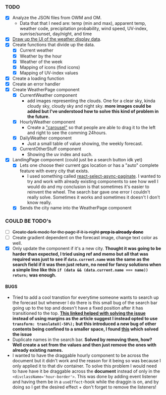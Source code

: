 ### TODO

- [x] Analyze the JSON files from OWM and OM.
    - Data that that I need are: temp (min and max), apparent temp, weather code, precipitation probability, wind speed, UV-index, sunrise/sunset, day/night, and time 
- [x] [Draw up the UI of the weather display data](https://github.com/urostripunovic/weather-app/blob/main/public/Weather-App-UI.jpg). 
- [x] Create functions that divide up the data.
    - [x] Current weather
    - [x] Weather by the hour
    - [x] Weather of the week
    - [x] Mapping of icons (find icons)
    - [x] Mapping of UV-index values
- [x] Create a loading function
- [x] Create an error handler
- [x] Create WeatherPage component
    - [x] CurrentWeather component
        - add images representing the clouds. One for a clear sky, kinda cloudy sky, cloudy sky and night sky. **more images could be added but I've understood how to solve this kind of problem in the future.**
    - [x] HourlyWeather component
        - Create a ["carousel"](https://stackoverflow.com/questions/28576636/mouse-click-and-drag-instead-of-horizontal-scroll-bar-to-view-full-content-of-c) so that people are able to drag it to the left and right to see the comming 24hours.
    - [x] DailyWeather component
        - Just a small table of value showing, the weekly forecast.
    - [x] CurrentOtherStuff component
        - Showing the uv index and such.
- [x] LandingPage component (could just be a search button idk yet)
    - [x] Lets one choose their current gps location or has a "auto" complete feature with every city that exists.
        - I used something called [react-select-async-paginate](https://www.npmjs.com/package/react-select-async-paginate). I wanted to try and work with already existing components to see how well I would do and my conclusion is that sometimes it's easier to reinvent the wheel. The search bar gave one error I couldn't really solve. Sometimes it works and sometimes it doesn't I don't know really.
    - [x] Sends the city name into the WeatherPage component

### COULD BE TODO's
- [ ] ~~Create dark mode for the page if it is night **prep is already done**~~
- [ ] Create gradient dependent on the forecast image, change text color as well.
- [x] Only update the component if it's a new city. **Thought it was going to be harder than expected, I tried using ref and memo but all that was required was just to see if `data.current.name` was the same as the search field if it was then just return, no need for fancy solutions when a simple line like this `if (data && (data.current.name === name)) return;` was enough.**

#### BUGS
- Tried to add a cool transtion for everytime someone wants to search up the forecast but whenever I do there is this small bug of the search bar going up to the top and doesn't have a fixed position after it has transitioned to the top. **[This linked helped with solving the issue](https://thoughtbot.com/blog/positioning#position) instead of using margins as the article suggest I instead opted to use `transform: translateX(-50%);` but this introduced a new bug of other contents being confined to a smaller space, I found [this](https://stackoverflow.com/questions/41033245/does-position-absolute-conflict-with-flexbox) which solved the issue**
- Duplicate names in the search bar. **Solved by removing them, how? Well create a set from the values and then just remove the ones with already existing names.**
- I wanted to have the draggable hourly component to be across the document but it didn't work and the reason for it being so was because I only applied it to that div container. To solve this problem I would need to have have it be draggable across the **document** instead of only in the `<divclassName='hour-border'>`. This was done by adding event listener and having them be in a `useEffect`-hook while the draggin is on, and by doing so I get the desired effect + don't forget to remove the listeners!